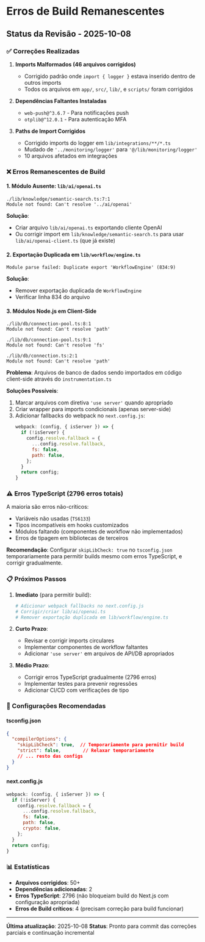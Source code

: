 # Erros de Build Remanescentes

## Status da Revisão - 2025-10-08

### ✅ Correções Realizadas

1. **Imports Malformados (46 arquivos corrigidos)**
   - Corrigido padrão onde `import { logger }` estava inserido dentro de outros imports
   - Todos os arquivos em `app/`, `src/`, `lib/`, e `scripts/` foram corrigidos

2. **Dependências Faltantes Instaladas**
   - `web-push@^3.6.7` - Para notificações push
   - `otplib@^12.0.1` - Para autenticação MFA

3. **Paths de Import Corrigidos**
   - Corrigido imports do logger em `lib/integrations/**/*.ts`
   - Mudado de `'../monitoring/logger'` para `'@/lib/monitoring/logger'`
   - 10 arquivos afetados em integrações

### ❌ Erros Remanescentes de Build

#### 1. Módulo Ausente: `lib/ai/openai.ts`
```
./lib/knowledge/semantic-search.ts:7:1
Module not found: Can't resolve '../ai/openai'
```

**Solução**:
- Criar arquivo `lib/ai/openai.ts` exportando cliente OpenAI
- Ou corrigir import em `lib/knowledge/semantic-search.ts` para usar `lib/ai/openai-client.ts` (que já existe)

#### 2. Exportação Duplicada em `lib/workflow/engine.ts`
```
Module parse failed: Duplicate export 'WorkflowEngine' (834:9)
```

**Solução**:
- Remover exportação duplicada de `WorkflowEngine`
- Verificar linha 834 do arquivo

#### 3. Módulos Node.js em Client-Side
```
./lib/db/connection-pool.ts:8:1
Module not found: Can't resolve 'path'

./lib/db/connection-pool.ts:9:1
Module not found: Can't resolve 'fs'

./lib/db/connection.ts:2:1
Module not found: Can't resolve 'path'
```

**Problema**: Arquivos de banco de dados sendo importados em código client-side através do `instrumentation.ts`

**Soluções Possíveis**:
1. Marcar arquivos com diretiva `'use server'` quando apropriado
2. Criar wrapper para imports condicionais (apenas server-side)
3. Adicionar fallbacks do webpack no `next.config.js`:
   ```js
   webpack: (config, { isServer }) => {
     if (!isServer) {
       config.resolve.fallback = {
         ...config.resolve.fallback,
         fs: false,
         path: false,
       };
     }
     return config;
   }
   ```

###  ⚠️ Erros TypeScript (2796 erros totais)

A maioria são erros não-críticos:
- Variáveis não usadas (`TS6133`)
- Tipos incompatíveis em hooks customizados
- Módulos faltando (componentes de workflow não implementados)
- Erros de tipagem em bibliotecas de terceiros

**Recomendação**: Configurar `skipLibCheck: true` no `tsconfig.json` temporariamente para permitir builds mesmo com erros TypeScript, e corrigir gradualmente.

### 📋 Próximos Passos

1. **Imediato** (para permitir build):
   ```bash
   # Adicionar webpack fallbacks no next.config.js
   # Corrigir/criar lib/ai/openai.ts
   # Remover exportação duplicada em lib/workflow/engine.ts
   ```

2. **Curto Prazo**:
   - Revisar e corrigir imports circulares
   - Implementar componentes de workflow faltantes
   - Adicionar `'use server'` em arquivos de API/DB apropriados

3. **Médio Prazo**:
   - Corrigir erros TypeScript gradualmente (2796 erros)
   - Implementar testes para prevenir regressões
   - Adicionar CI/CD com verificações de tipo

### 🔧 Configurações Recomendadas

#### tsconfig.json
```json
{
  "compilerOptions": {
    "skipLibCheck": true,  // Temporariamente para permitir build
    "strict": false,        // Relaxar temporariamente
    // ... resto das configs
  }
}
```

#### next.config.js
```js
webpack: (config, { isServer }) => {
  if (!isServer) {
    config.resolve.fallback = {
      ...config.resolve.fallback,
      fs: false,
      path: false,
      crypto: false,
    };
  }
  return config;
}
```

### 📊 Estatísticas

- **Arquivos corrigidos**: 50+
- **Dependências adicionadas**: 2
- **Erros TypeScript**: 2796 (não bloqueiam build do Next.js com configuração apropriada)
- **Erros de Build críticos**: 4 (precisam correção para build funcionar)

---

**Última atualização**: 2025-10-08
**Status**: Pronto para commit das correções parciais e continuação incremental

